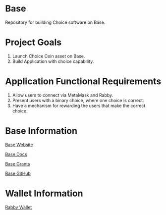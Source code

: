 # Base
Repository for building Choice software on Base.

# Project Goals

1. Launch Choice Coin asset on Base.
2. Build Application with choice capability.

# Application Functional Requirements

1. Allow users to connect via MetaMask and Rabby.
2. Present users with a binary choice, where one choice is correct.
3. Have a mechanism for rewarding the users that make the correct choice.

# Base Information

[Base Website](https://www.base.org/)

[Base Docs](https://www.base.org/build?utm_source=basedocs&utm_medium=hero)

[Base Grants](https://paragraph.xyz/@grants.base.eth/calling-based-builders?utm_source=dotorg&utm_medium=nav)

[Base GitHub](https://github.com/base-org)

# Wallet Information

[Rabby Wallet](https://rabby.io/)
